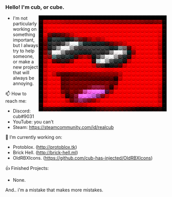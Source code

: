 
### Hello! I'm cub, or cube.

<img src="./legofy2.png" width="400" height="300" align="right"/>

- I'm not particularly working on something important, but I always try to help someone, or make a new project that will always be annoying.

📫 How to reach me:
- Discord: cub឵឵឵#9031
- YouTube: you can't
- Steam: https://steamcommunity.com/id/realcub

🔭 I’m currently working on:
- Protoblox. (http://protoblox.tk)
- Brick Hell. (http://brick-hell.ml)
- OldRBXIcons. (https://github.com/cub-has-injected/OldRBXIcons)

👍 Finished Projects:
- None.

And.. i'm a mistake that makes more mistakes.
